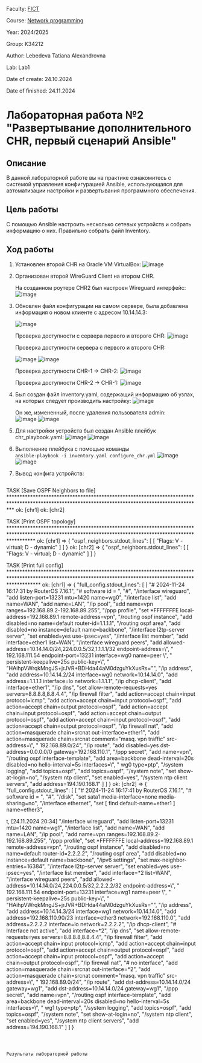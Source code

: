 Faculty: [FICT](https://fict.itmo.ru)

Course: [Network programming](https://github.com/itmo-ict-faculty/network-programming)

Year: 2024/2025

Group: K34212

Author: Lebedeva Tatiana Alexandrovna

Lab: Lab1

Date of create: 24.10.2024

Date of finished: 24.11.2024

# Лабораторная работа №2 "Развертывание дополнительного CHR, первый сценарий Ansible"

## Описание
В данной лабораторной работе вы на практике ознакомитесь с системой управления конфигурацией Ansible, использующаяся для автоматизации настройки и развертывания программного обеспечения.

## Цель работы
С помощью Ansible настроить несколько сетевых устройств и собрать информацию о них. Правильно собрать файл Inventory.

## Ход работы
1. Установлен второй CHR на Oracle VM VirtualBox:
   ![image](https://github.com/user-attachments/assets/d0c94236-0475-463a-a957-b76d0632dadc)    
2. Организован второй WireGuard Client на втором CHR.
   
   На созданном роутере CHR2 был настроен Wireguard интерфейс:    
   ![image](https://github.com/user-attachments/assets/f5627c2f-0e37-4de0-a709-b6468c4eb785)
    
3. Обновлен файл конфигурации на самом сервере, была добавлена информация о новом клиенте с адресом 10.14.14.3:
   
   ![image](https://github.com/user-attachments/assets/21bd3c1f-a41f-480b-8ea5-22d477d512c1)
   
   Проверка доступности с сервера первого и второго CHR:
   ![image](https://github.com/user-attachments/assets/f03002d6-6c34-43b8-9d93-d8ebede1f4a0)

   Проверка доступности сервера с первого и второго CHR:

   ![image](https://github.com/user-attachments/assets/001b729f-e6fa-49bc-9172-bf4cbf4f9ab3)
   ![image](https://github.com/user-attachments/assets/7bef51d1-6a71-4fce-a10d-d90301b199fb)    

   Проверка доступности CHR-1 -> CHR-2:
   ![image](https://github.com/user-attachments/assets/13119f8b-2f38-4c7c-9662-296aed55f7d1)    

   Проверка доступности CHR-2 -> CHR-1:
   ![image](https://github.com/user-attachments/assets/f0146775-8ff1-4c86-973c-69cfb3a340aa)


4. Был создан файл inventory.yaml, содержащий информацию об узлах, на которых следует производить настройку:
   ![image](https://github.com/user-attachments/assets/99119bec-c107-4ddb-b681-d339df9e9f98)

   Он же, измененный, после удаления пользователя admin:    
   ![image](https://github.com/user-attachments/assets/2dfd76bb-5eeb-4739-8e02-17996f5406b0)
   ![image](https://github.com/user-attachments/assets/1ea8c4b5-d514-4154-a95a-aa87d331d68e)

5. Для настройки устройств был создан Ansible плейбук chr_playbook.yaml:
   ![image](https://github.com/user-attachments/assets/454efb98-7352-44d9-a796-e72b421a2d6a)
   ![image](https://github.com/user-attachments/assets/1f360edd-73e0-4ca4-b28c-2c39788e4a38)
   
6. Выполнение плейбука с помощью команды    
   ```ansible-playbook -i inventory.yaml configure_chr.yml```
   ![image](https://github.com/user-attachments/assets/34243124-26d6-45da-adf4-a8c830c69362)
   ![image](https://github.com/user-attachments/assets/b2d93d35-addc-4370-9f60-fab6c42925d8)

7. Вывод конфига устройств:
   ```
TASK [Save OSPF Neighbors to file] *************************************************************************************************************************************************
ok: [chr1]
ok: [chr2]

TASK [Print OSPF topology] *********************************************************************************************************************************************************
ok: [chr1] => {
    "ospf_neighbors.stdout_lines": [
        [
            "Flags: V - virtual; D - dynamic"
        ]
    ]
}
ok: [chr2] => {
    "ospf_neighbors.stdout_lines": [
        [
            "Flags: V - virtual; D - dynamic"
        ]
    ]
}

TASK [Print full config] ***********************************************************************************************************************************************************
ok: [chr1] => {
    "full_config.stdout_lines": [
        [
            "# 2024-11-24 16:17:31 by RouterOS 7.16.1",
            "# software id = ",
            "#",
            "/interface wireguard",
            "add listen-port=13231 mtu=1420 name=wg0",
            "/interface list",
            "add name=WAN",
            "add name=LAN",
            "/ip pool",
            "add name=vpn ranges=192.168.89.2-192.168.89.255",
            "/ppp profile",
            "set *FFFFFFFE local-address=192.168.89.1 remote-address=vpn",
            "/routing ospf instance",
            "add disabled=no name=default router-id=1.1.1.1",
            "/routing ospf area",
            "add disabled=no instance=default name=backbone",
            "/interface l2tp-server server",
            "set enabled=yes use-ipsec=yes",
            "/interface list member",
            "add interface=ether1 list=WAN",
            "/interface wireguard peers",
            "add allowed-address=10.14.14.0/24,224.0.0.5/32,1.1.1.1/32 endpoint-address=\\",
            "    192.168.111.54 endpoint-port=13231 interface=wg0 name=peer \\",
            "    persistent-keepalive=25s public-key=\\",
            "    \"HAihpVWrqkMngJS+jrJVR+BDHda44aM0dzguYkXusRs=\"",
            "/ip address",
            "add address=10.14.14.2/24 interface=wg0 network=10.14.14.0",
            "add address=1.1.1.1 interface=lo network=1.1.1.1",
            "/ip dhcp-client",
            "add interface=ether1",
            "/ip dns",
            "set allow-remote-requests=yes servers=8.8.8.8,8.8.4.4",
            "/ip firewall filter",
            "add action=accept chain=input protocol=icmp",
            "add action=accept chain=input protocol=ospf",
            "add action=accept chain=output protocol=ospf",
            "add action=accept chain=input protocol=ospf",
            "add action=accept chain=output protocol=ospf",
            "add action=accept chain=input protocol=ospf",
            "add action=accept chain=output protocol=ospf",
            "/ip firewall nat",
            "add action=masquerade chain=srcnat out-interface=ether1",
            "add action=masquerade chain=srcnat comment=\"masq. vpn traffic\" src-address=\\",
            "    192.168.89.0/24",
            "/ip route",
            "add disabled=yes dst-address=0.0.0.0/0 gateway=192.168.110.1",
            "/ppp secret",
            "add name=vpn",
            "/routing ospf interface-template",
            "add area=backbone dead-interval=20s disabled=no hello-interval=5s interfaces=\\",
            "    wg0 type=ptp",
            "/system logging",
            "add topics=ospf",
            "add topics=ospf",
            "/system note",
            "set show-at-login=no",
            "/system ntp client",
            "set enabled=yes",
            "/system ntp client servers",
            "add address=194.190.168.1"
        ]
    ]
}
ok: [chr2] => {
    "full_config.stdout_lines": [
        [
            "# 2024-11-24 16:17:41 by RouterOS 7.16.1",
            "# software id = ",
            "#",
            "/disk",
            "set sata1 media-interface=none media-sharing=no",
            "/interface ethernet",
            "set [ find default-name=ether1 ] name=ether3",

t, [24.11.2024 20:34]
"/interface wireguard",
            "add listen-port=13231 mtu=1420 name=wg1",
            "/interface list",
            "add name=WAN",
            "add name=LAN",
            "/ip pool",
            "add name=vpn ranges=192.168.89.2-192.168.89.255",
            "/ppp profile",
            "set *FFFFFFFE local-address=192.168.89.1 remote-address=vpn",
            "/routing ospf instance",
            "add disabled=no name=default router-id=2.2.2.2",
            "/routing ospf area",
            "add disabled=no instance=default name=backbone",
            "/ipv6 settings",
            "set max-neighbor-entries=16384",
            "/interface l2tp-server server",
            "set enabled=yes use-ipsec=yes",
            "/interface list member",
            "add interface=*2 list=WAN",
            "/interface wireguard peers",
            "add allowed-address=10.14.14.0/24,224.0.0.5/32,2.2.2.2/32 endpoint-address=\\",
            "    192.168.111.54 endpoint-port=13231 interface=wg1 name=peer \\",
            "    persistent-keepalive=25s public-key=\\",
            "    \"HAihpVWrqkMngJS+jrJVR+BDHda44aM0dzguYkXusRs=\"",
            "/ip address",
            "add address=10.14.14.3/24 interface=wg1 network=10.14.14.0",
            "add address=192.168.110.90/23 interface=ether3 network=192.168.110.0",
            "add address=2.2.2.2 interface=lo network=2.2.2.2",
            "/ip dhcp-client",
            "# Interface not active",
            "add interface=*2",
            "/ip dns",
            "set allow-remote-requests=yes servers=8.8.8.8,8.8.4.4",
            "/ip firewall filter",
            "add action=accept chain=input protocol=icmp",
            "add action=accept chain=input protocol=ospf",
            "add action=accept chain=output protocol=ospf",
            "add action=accept chain=input protocol=ospf",
            "add action=accept chain=output protocol=ospf",
            "/ip firewall nat",
            "# no interface",
            "add action=masquerade chain=srcnat out-interface=*2",
            "add action=masquerade chain=srcnat comment=\"masq. vpn traffic\" src-address=\\",
            "    192.168.89.0/24",
            "/ip route",
            "add dst-address=10.14.14.0/24 gateway=wg1",
            "add dst-address=10.14.14.0/24 gateway=wg1",
            "/ppp secret",
            "add name=vpn",
            "/routing ospf interface-template",
            "add area=backbone dead-interval=20s disabled=no hello-interval=5s interfaces=\\",
            "    wg1 type=ptp",
            "/system logging",
            "add topics=ospf",
            "add topics=ospf",
            "/system note",
            "set show-at-login=no",
            "/system ntp client",
            "set enabled=yes",
            "/system ntp client servers",
            "add address=194.190.168.1"
        ]
    ]
}
```



Результаты лабораторной работы

